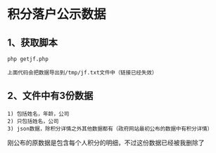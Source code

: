 # 积分落户公示数据


## 1、获取脚本

`php getjf.php`

    上面代码会把数据导出到/tmp/jf.txt文件中（链接已经失效）

## 2、文件中有3份数据

    1) 包括姓名，年龄，公司
    2) 只包括姓名，公司
    3) json数据，除积分详情之外其他数据都有（政府网站最初公布的数据中有积分详情）

   刚公布的原数据是包含每个人积分的明细，不过这份数据已经被我删除了
